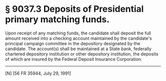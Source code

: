 # § 9037.3   Deposits of Presidential primary matching funds.

Upon receipt of any matching funds, the candidate shall deposit the full amount received into a checking account maintained by the candidate's principal campaign committee in the depository designated by the candidate. The account(s) shall be maintained at a State bank, federally chartered depository institution or other depository institution, the deposits of which are insured by the Federal Deposit Insurance Corporation.



---

[N] [56 FR 35944, July 29, 1991]




